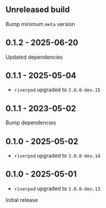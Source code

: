 ## Unreleased build

Bump minimum `meta` version

## 0.1.2 - 2025-06-20

Updated dependencies

## 0.1.1 - 2025-05-04

- `riverpod` upgraded to `3.0.0-dev.15`

## 0.1.1 - 2023-05-02

Bump dependencies

## 0.1.0 - 2025-05-02

- `riverpod` upgraded to `3.0.0-dev.14`

## 0.1.0 - 2025-05-01

- `riverpod` upgraded to `3.0.0-dev.13`

Initial release
